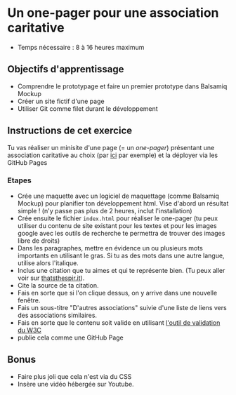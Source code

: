 # Un one-pager pour une association caritative

- Temps nécessaire : 8 à 16 heures maximum

## Objectifs d'apprentissage

- Comprendre le prototypage et faire un premier prototype dans Balsamiq Mockup
- Créer un site fictif d'une page
- Utiliser Git comme filet durant le développement

## Instructions de cet exercice
Tu vas réaliser un minisite d'une page (= un *one-pager*) présentant une association caritative au choix (par [ici](http://www.dons-legs.be/v2/listing-des-associations-solidarite-internationale-18649/) par exemple) et la déployer via les GitHub Pages

### Etapes
- Crée une maquette avec un logiciel de maquettage (comme Balsamiq Mockup) pour planifier ton développement html. Vise d'abord un résultat simple ! (n'y passe pas plus de 2 heures, inclut l'installation)
- Crée ensuite le fichier `index.html` pour réaliser le one-pager (tu peux utiliser du contenu de site existant pour les textes et pour les images google avec les outils de recherche te permettra de trouver des images libre de droits)
- Dans les paragraphes, mettre en évidence un ou plusieurs mots importants en utilisant le gras. Si tu as des mots dans une autre langue, utilise alors l'italique.
- Inclus une citation que tu aimes et qui te représente bien. (Tu peux aller voir sur [thatsthespir.it](https://thatsthespir.it)).
- Cite la source de ta citation.
- Fais en sorte que si l'on clique dessus, on y arrive dans une nouvelle fenêtre.
- Fais un sous-titre "D'autres associations" suivie d'une liste de liens vers des associations similaires.
- Fais en sorte que le contenu soit valide en utilisant [l'outil de validation du W3C](https://validator.w3.org/#validate_by_input)
- publie cela comme une GitHub Page

## Bonus

- Faire plus joli que cela n'est via du CSS
- Insère une vidéo hébergée sur Youtube.
